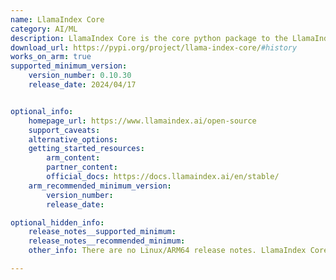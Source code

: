 ```yaml
---
name: LlamaIndex Core
category: AI/ML
description: LlamaIndex Core is the core python package to the LlamaIndex library, which is a simple, flexible data framework for connecting custom data sources to large language models.
download_url: https://pypi.org/project/llama-index-core/#history
works_on_arm: true
supported_minimum_version:
    version_number: 0.10.30
    release_date: 2024/04/17


optional_info:
    homepage_url: https://www.llamaindex.ai/open-source
    support_caveats:
    alternative_options:
    getting_started_resources:
        arm_content:
        partner_content:
        official_docs: https://docs.llamaindex.ai/en/stable/
    arm_recommended_minimum_version:
        version_number:
        release_date:

optional_hidden_info:
    release_notes__supported_minimum:
    release_notes__recommended_minimum:
    other_info: There are no Linux/ARM64 release notes. LlamaIndex Core can be installed via pip. All pypi releases have none-any wheels for LlamaIndex Core.

---
```

